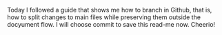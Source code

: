 Today I followed a guide that shows me how to branch in Github, 
that is, how to split changes to main files while preserving them outside the docyument flow. 
I will choose commit to save this read-me now. Cheerio!
